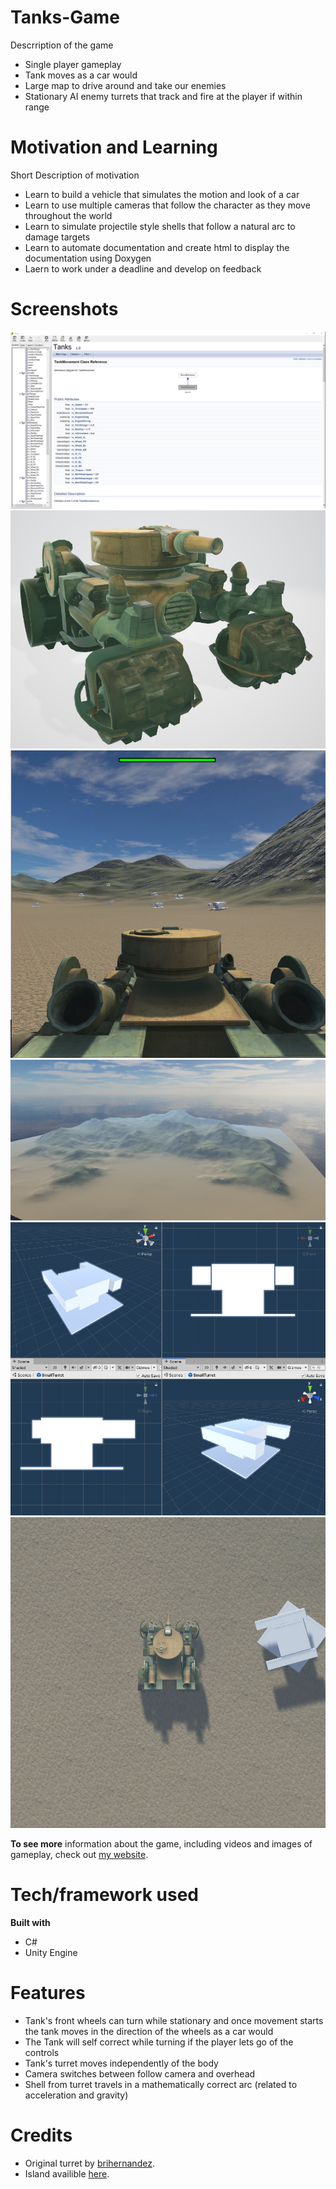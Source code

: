 # Tanks-Game

Descrription of the game 

* Single player gameplay
* Tank moves as a car would
* Large map to drive around and take our enemies
* Stationary AI enemy turrets that track and fire at the player if within range

# Motivation and Learning
Short Description of motivation 

* Learn to build a vehicle that simulates the motion and look of a car
* Learn to use multiple cameras that follow the character as they move throughout the world
* Learn to simulate projectile style shells that follow a natural arc to damage targets
* Learn to automate documentation and create html to display the documentation using Doxygen
* Laern to work under a deadline and develop on feedback

# Screenshots
![Documentation](/img/Documentation.png "HTML Documentation file sample")
![Tank Model](/img/TankModel.PNG "Model of the Tank")
![Follow Camera](/img/FollowCamera.PNG "Follow Camera")
![Terrain](/img/Terrain.PNG "Terrain")
![Turret Model](/img/TurretModel.PNG "Turret Model")
![Overhead Camera](/img/OverheadCamera.PNG "Overhead Camera")

**To see more** information about the game, including videos and images of gameplay, check out [my website](https://www.theshumaker.com/).

# Tech/framework used

**Built with**
* C#
* Unity Engine

# Features

* Tank's front wheels can turn while stationary and once movement starts the tank moves in the direction of the wheels as a car would
* The Tank will self correct while turning if the player lets go of the controls
* Tank's turret moves independently of the body
* Camera switches between follow camera and overhead
* Shell from turret travels in a mathematically correct arc (related to acceleration and gravity)

# Credits
* Original turret by [brihernandez](https://github.com/brihernandez/GunTurrets).
* Island availible [here](https://assetstore.unity.com/packages/3d/environments/landscapes/free-island-collection-104753).


